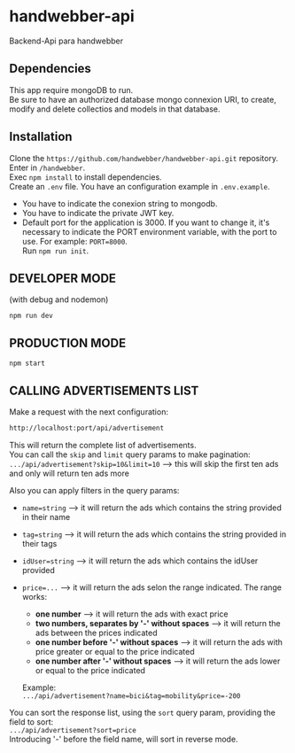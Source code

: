 # handwebber-api

Backend-Api para handwebber

## Dependencies

This app require mongoDB to run.  
Be sure to have an authorized database mongo connexion URI, to create, modify and delete collectios and models in that database.

## Installation

Clone the `https://github.com/handwebber/handwebber-api.git` repository.  
Enter in `/handwebber`.  
Exec `npm install` to install dependencies.  
Create an `.env` file. You have an configuration example in `.env.example`.

- You have to indicate the conexion string to mongodb.
- You have to indicate the private JWT key.
- Default port for the application is 3000. If you want to change it, it's necessary to indicate the PORT environment variable, with the port to use. For example: `PORT=8000`.  
  Run `npm run init`.

## DEVELOPER MODE

(with debug and nodemon)

```
npm run dev
```

## PRODUCTION MODE

```
npm start
```

## CALLING ADVERTISEMENTS LIST

Make a request with the next configuration:

```bash
http://localhost:port/api/advertisement
```

This will return the complete list of advertisements.  
You can call the `skip` and `limit` query params to make pagination:  
`.../api/advertisement?skip=10&limit=10` --> this will skip the first ten ads and only will return ten ads more

Also you can apply filters in the query params:

- `name=string` --> it will return the ads which contains the string provided in their name
- `tag=string` --> it will return the ads which contains the string provided in their tags
- `idUser=string` --> it will return the ads which contains the idUser provided
- `price=...` --> it will return the ads selon the range indicated. The range works:

  - **one number** --> it will return the ads with exact price
  - **two numbers, separates by '-' without spaces** --> it will return the ads between the prices indicated
  - **one number before '-' without spaces** --> it will return the ads with price greater or equal to the price indicated
  - **one number after '-' without spaces** --> it will return the ads lower or equal to the price indicated

  Example:  
  `.../api/advertisement?name=bici&tag=mobility&price=-200`

You can sort the response list, using the `sort` query param, providing the field to sort:  
`.../api/advertisement?sort=price`  
Introducing '-' before the field name, will sort in reverse mode.
